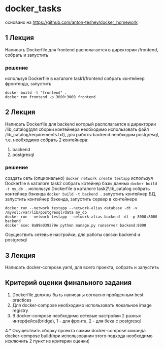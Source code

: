 # docker_tasks
основано на https://github.com/anton-teshev/docker_homework
## 1 Лекция
Написать Dockerfile для frontend располагается в директории /frontend, собрать и запустить
### решение
используя Dockerfile в каталоге task1/frontend собрать контейнер фронтенда, запустить
```
docker build -t "frontend" .
docker run frontend -p 3000:3000 frontend
```
## 2 Лекция
Написать Dockerfile для backend который располагается в директории /lib_catalog(для сборки контейнера необходимо использовать файл /lib_catalog/requirements.txt), для работы backend необходим postgresql, т.е. необходимо собрать 2 контейнера:
1. backend
2. postgresql
### решение
создать сеть (опционально) `docker network create testapp`
используя Dockerfile в каталоге task2 собрать котейнер базы данных `docker build -t my_db .`
используя Dockerfile в каталоге task2\lib_catalog собрать контейнер бэкенда `docker build -t backend .`
запустить контейнер БД, запустить контейнер бэкенда, запустить сервер в контейнере 
```
docker run --network testapp --network-alias database -dt -v /myvol:/var/lib/postgresql/data my_db
docker run --network testapp --network-alias backend -dt -p 8000:8000 backend
docker exec 8a89a039279e python manage.py runserver backend:8000
``` 

Осуществить сетевые настройки, для работы связки backend и postgresql
## 3 Лекция
Написать docker-compose.yaml, для всего проекта, собрать и запустить

## Критерий оценки финального задания
1. Dockerfile должны быть написаны согласно пройденным best practices
2. Для docker-compose необходимо использовать локальное image registry
3. В docker-compose необходимо сетевые настройки 2 разных интерфейса(bridge), 1 - для фронта, 2 - для бека с postgresql

4.* Осуществить сборку проекта самим docker-compose команда docker-compose build(при использовании этого подхода необходимо исключить 2 пункт из критерии оценки)
